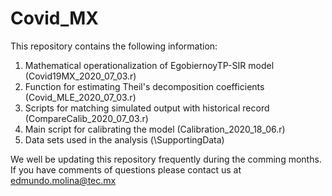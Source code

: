 # Covid_MX

 This repository contains the following information:

 1. Mathematical operationalization of EgobiernoyTP-SIR model (Covid19MX_2020_07_03.r)
 2. Function for estimating Theil's decomposition coefficients (Covid_MLE_2020_07_03.r)
 3. Scripts for matching simulated output with historical record (CompareCalib_2020_07_03.r)
 4. Main script for calibrating the model (Calibration_2020_18_06.r)
 5. Data sets used in the analysis (\\SupportingData)

We well be updating this repository frequently during the comming months. If you have comments of questions please contact us at edmundo.molina@tec.mx  
